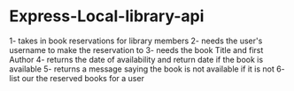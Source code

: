 # Express-Local-library-api
 1- takes in book reservations for library members 2- needs the user's username to make the reservation to 3- needs the book Title and first Author 4- returns the date of availability and return date if the book is available 5- returns a message saying the book is not available if it is not 6- list our the reserved books for a user
